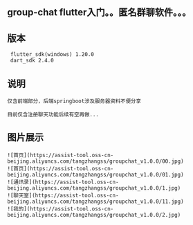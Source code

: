 ## group-chat flutter入门。。匿名群聊软件。。。

## 版本  
	 flutter_sdk(windows) 1.20.0
	 dart_sdk 2.4.0

## 说明
	
	仅含前端部分，后端springboot涉及服务器资料不便分享

	目前仅含注册聊天功能后续有空再做...

## 图片展示
	
	![首页](https://assist-tool.oss-cn-beijing.aliyuncs.com/tangzhangss/groupchat_v1.0.0/00.jpg)
	![首页](https://assist-tool.oss-cn-beijing.aliyuncs.com/tangzhangss/groupchat_v1.0.0/01.jpg)
	![通讯录](https://assist-tool.oss-cn-beijing.aliyuncs.com/tangzhangss/groupchat_v1.0.0/1.jpg)
	![聊天室](https://assist-tool.oss-cn-beijing.aliyuncs.com/tangzhangss/groupchat_v1.0.0/11.jpg)
	![我的](https://assist-tool.oss-cn-beijing.aliyuncs.com/tangzhangss/groupchat_v1.0.0/2.jpg)
